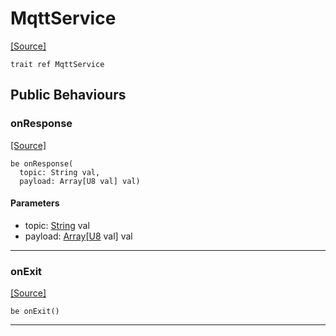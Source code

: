 # MqttService
<span class="source-link">[[Source]](src/mqtt-mqtt/mqtt.md#L-0-86)</span>
```pony
trait ref MqttService
```

## Public Behaviours

### onResponse
<span class="source-link">[[Source]](src/mqtt-mqtt/mqtt.md#L-0-87)</span>


```pony
be onResponse(
  topic: String val,
  payload: Array[U8 val] val)
```
#### Parameters

*   topic: [String](builtin-String.md) val
*   payload: [Array](builtin-Array.md)\[[U8](builtin-U8.md) val\] val

---

### onExit
<span class="source-link">[[Source]](src/mqtt-mqtt/mqtt.md#L-0-88)</span>


```pony
be onExit()
```

---

